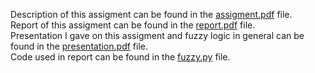 Description of this assigment can be found in the [assigment.pdf](assigment.pdf) file.  
Report of this assigment can be found in the [report.pdf](report.pdf) file.  
Presentation I gave on this assigment and fuzzy logic in general can be found in the [presentation.pdf](presentation.pdf) file.  
Code used in report can be found in the [fuzzy.py](fuzzy.py) file.
